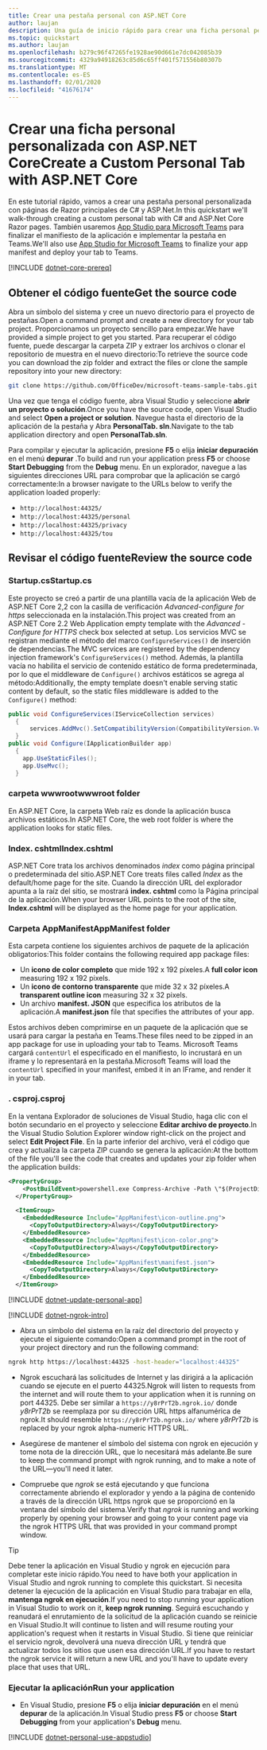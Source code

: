```yaml
---
title: Crear una pestaña personal con ASP.NET Core
author: laujan
description: Una guía de inicio rápido para crear una ficha personal personalizada con ASP.NET Core.
ms.topic: quickstart
ms.author: laujan
ms.openlocfilehash: b279c96f47265fe1928ae90d661e7dc042085b39
ms.sourcegitcommit: 4329a94918263c85d6c65ff401f571556b80307b
ms.translationtype: MT
ms.contentlocale: es-ES
ms.lasthandoff: 02/01/2020
ms.locfileid: "41676174"
---
```

# <a name="create-a-custom-personal-tab-with-aspnet-core"></a><span data-ttu-id="1dd2b-103">Crear una ficha personal personalizada con ASP.NET Core</span><span class="sxs-lookup"><span data-stu-id="1dd2b-103">Create a Custom Personal Tab with ASP.NET Core</span></span>

<span data-ttu-id="1dd2b-104">En este tutorial rápido, vamos a crear una pestaña personal personalizada con páginas de Razor principales de C# y ASP.Net.</span><span class="sxs-lookup"><span data-stu-id="1dd2b-104">In this quickstart we'll walk-through creating a custom personal tab with C# and ASP.Net Core Razor pages.</span></span> <span data-ttu-id="1dd2b-105">También usaremos [App Studio para Microsoft Teams](~/concepts/build-and-test/app-studio-overview.md) para finalizar el manifiesto de la aplicación e implementar la pestaña en Teams.</span><span class="sxs-lookup"><span data-stu-id="1dd2b-105">We'll also use [App Studio for Microsoft Teams](~/concepts/build-and-test/app-studio-overview.md) to finalize your app manifest and deploy your tab to Teams.</span></span>

[!INCLUDE [dotnet-core-prereq](~/includes/tabs/dotnet-core-prereq.md)]

## <a name="get-the-source-code"></a><span data-ttu-id="1dd2b-106">Obtener el código fuente</span><span class="sxs-lookup"><span data-stu-id="1dd2b-106">Get the source code</span></span>

<span data-ttu-id="1dd2b-107">Abra un símbolo del sistema y cree un nuevo directorio para el proyecto de pestañas.</span><span class="sxs-lookup"><span data-stu-id="1dd2b-107">Open a command prompt and create a new directory for your tab project.</span></span> <span data-ttu-id="1dd2b-108">Proporcionamos un proyecto sencillo para empezar.</span><span class="sxs-lookup"><span data-stu-id="1dd2b-108">We have provided a simple project to get you started.</span></span> <span data-ttu-id="1dd2b-109">Para recuperar el código fuente, puede descargar la carpeta ZIP y extraer los archivos o clonar el repositorio de muestra en el nuevo directorio:</span><span class="sxs-lookup"><span data-stu-id="1dd2b-109">To retrieve the source code you can download the zip folder and extract the files or clone the sample repository into your new directory:</span></span>

```bash
git clone https://github.com/OfficeDev/microsoft-teams-sample-tabs.git
```

<span data-ttu-id="1dd2b-110">Una vez que tenga el código fuente, abra Visual Studio y seleccione **abrir un proyecto o solución**.</span><span class="sxs-lookup"><span data-stu-id="1dd2b-110">Once you have the source code, open Visual Studio and select **Open a project or solution**.</span></span> <span data-ttu-id="1dd2b-111">Navegue hasta el directorio de la aplicación de la pestaña y Abra **PersonalTab. sln**.</span><span class="sxs-lookup"><span data-stu-id="1dd2b-111">Navigate to the tab application directory and open **PersonalTab.sln**.</span></span>

<span data-ttu-id="1dd2b-112">Para compilar y ejecutar la aplicación, presione **F5** o elija **iniciar depuración** en el menú **depurar** .</span><span class="sxs-lookup"><span data-stu-id="1dd2b-112">To build and run your application press **F5** or choose **Start Debugging** from the **Debug** menu.</span></span> <span data-ttu-id="1dd2b-113">En un explorador, navegue a las siguientes direcciones URL para comprobar que la aplicación se cargó correctamente:</span><span class="sxs-lookup"><span data-stu-id="1dd2b-113">In a browser navigate to the URLs below to verify the application loaded properly:</span></span>

- `http://localhost:44325/`
- `http://localhost:44325/personal`
- `http://localhost:44325/privacy`
- `http://localhost:44325/tou`

## <a name="review-the-source-code"></a><span data-ttu-id="1dd2b-114">Revisar el código fuente</span><span class="sxs-lookup"><span data-stu-id="1dd2b-114">Review the source code</span></span>

### <a name="startupcs"></a><span data-ttu-id="1dd2b-115">Startup.cs</span><span class="sxs-lookup"><span data-stu-id="1dd2b-115">Startup.cs</span></span>

<span data-ttu-id="1dd2b-116">Este proyecto se creó a partir de una plantilla vacía de la aplicación Web de ASP.NET Core 2,2 con la casilla de verificación *Advanced-configure for https* seleccionada en la instalación.</span><span class="sxs-lookup"><span data-stu-id="1dd2b-116">This project was created from an ASP.NET Core 2.2 Web Application empty template with the *Advanced - Configure for HTTPS* check box selected at setup.</span></span> <span data-ttu-id="1dd2b-117">Los servicios MVC se registran mediante el método del marco `ConfigureServices()` de inserción de dependencias.</span><span class="sxs-lookup"><span data-stu-id="1dd2b-117">The MVC services are registered by the dependency injection framework's `ConfigureServices()` method.</span></span> <span data-ttu-id="1dd2b-118">Además, la plantilla vacía no habilita el servicio de contenido estático de forma predeterminada, por lo que el middleware de `Configure()` archivos estáticos se agrega al método:</span><span class="sxs-lookup"><span data-stu-id="1dd2b-118">Additionally, the empty template doesn't enable serving static content by default, so the static files middleware is added to the `Configure()` method:</span></span>

```csharp
public void ConfigureServices(IServiceCollection services)
  {
      services.AddMvc().SetCompatibilityVersion(CompatibilityVersion.Version_2_2);
  }
public void Configure(IApplicationBuilder app)
  {
    app.UseStaticFiles();
    app.UseMvc();
  }
```

### <a name="wwwroot-folder"></a><span data-ttu-id="1dd2b-119">carpeta wwwroot</span><span class="sxs-lookup"><span data-stu-id="1dd2b-119">wwwroot folder</span></span>

<span data-ttu-id="1dd2b-120">En ASP.NET Core, la carpeta Web raíz es donde la aplicación busca archivos estáticos.</span><span class="sxs-lookup"><span data-stu-id="1dd2b-120">In ASP.NET Core, the web root folder is where the application looks for static files.</span></span>

### <a name="indexcshtml"></a><span data-ttu-id="1dd2b-121">Index. cshtml</span><span class="sxs-lookup"><span data-stu-id="1dd2b-121">Index.cshtml</span></span>

<span data-ttu-id="1dd2b-122">ASP.NET Core trata los archivos denominados *index* como página principal o predeterminada del sitio.</span><span class="sxs-lookup"><span data-stu-id="1dd2b-122">ASP.NET Core treats files called *Index* as the default/home page for the site.</span></span> <span data-ttu-id="1dd2b-123">Cuando la dirección URL del explorador apunta a la raíz del sitio, se mostrará **index. cshtml** como la Página principal de la aplicación.</span><span class="sxs-lookup"><span data-stu-id="1dd2b-123">When your browser URL points to the root of the site, **Index.cshtml** will be displayed as the home page for your application.</span></span>

### <a name="appmanifest-folder"></a><span data-ttu-id="1dd2b-124">Carpeta AppManifest</span><span class="sxs-lookup"><span data-stu-id="1dd2b-124">AppManifest folder</span></span>

<span data-ttu-id="1dd2b-125">Esta carpeta contiene los siguientes archivos de paquete de la aplicación obligatorios:</span><span class="sxs-lookup"><span data-stu-id="1dd2b-125">This folder contains the following required app package files:</span></span>

- <span data-ttu-id="1dd2b-126">Un **icono de color completo** que mide 192 x 192 píxeles.</span><span class="sxs-lookup"><span data-stu-id="1dd2b-126">A **full color icon** measuring 192 x 192 pixels.</span></span>
- <span data-ttu-id="1dd2b-127">Un **icono de contorno transparente** que mide 32 x 32 píxeles.</span><span class="sxs-lookup"><span data-stu-id="1dd2b-127">A **transparent outline icon** measuring 32 x 32 pixels.</span></span>
- <span data-ttu-id="1dd2b-128">Un archivo **manifest. JSON** que especifica los atributos de la aplicación.</span><span class="sxs-lookup"><span data-stu-id="1dd2b-128">A **manifest.json** file that specifies the attributes of your app.</span></span>

<span data-ttu-id="1dd2b-129">Estos archivos deben comprimirse en un paquete de la aplicación que se usará para cargar la pestaña en Teams.</span><span class="sxs-lookup"><span data-stu-id="1dd2b-129">These files need to be zipped in an app package for use in uploading your tab to Teams.</span></span> <span data-ttu-id="1dd2b-130">Microsoft Teams cargará `contentUrl` el especificado en el manifiesto, lo incrustará en un iframe y lo representará en la pestaña.</span><span class="sxs-lookup"><span data-stu-id="1dd2b-130">Microsoft Teams will load the `contentUrl` specified in your manifest, embed it in an IFrame, and render it in your tab.</span></span>

### <a name="csproj"></a><span data-ttu-id="1dd2b-131">. csproj</span><span class="sxs-lookup"><span data-stu-id="1dd2b-131">.csproj</span></span>

<span data-ttu-id="1dd2b-132">En la ventana Explorador de soluciones de Visual Studio, haga clic con el botón secundario en el proyecto y seleccione **Editar archivo de proyecto**.</span><span class="sxs-lookup"><span data-stu-id="1dd2b-132">In the Visual Studio Solution Explorer window right-click on the project and select **Edit Project File**.</span></span> <span data-ttu-id="1dd2b-133">En la parte inferior del archivo, verá el código que crea y actualiza la carpeta ZIP cuando se genera la aplicación:</span><span class="sxs-lookup"><span data-stu-id="1dd2b-133">At the bottom of the file you'll see the code that creates and updates your zip folder when the application builds:</span></span>

```xml
<PropertyGroup>
    <PostBuildEvent>powershell.exe Compress-Archive -Path \"$(ProjectDir)AppManifest\*\" -DestinationPath \"$(TargetDir)tab.zip\" -Force</PostBuildEvent>
  </PropertyGroup>

  <ItemGroup>
    <EmbeddedResource Include="AppManifest\icon-outline.png">
      <CopyToOutputDirectory>Always</CopyToOutputDirectory>
    </EmbeddedResource>
    <EmbeddedResource Include="AppManifest\icon-color.png">
      <CopyToOutputDirectory>Always</CopyToOutputDirectory>
    </EmbeddedResource>
    <EmbeddedResource Include="AppManifest\manifest.json">
      <CopyToOutputDirectory>Always</CopyToOutputDirectory>
    </EmbeddedResource>
  </ItemGroup>
```

[!INCLUDE  [dotnet-update-personal-app](~/includes/tabs/dotnet-update-personal-app.md)]

[!INCLUDE [dotnet-ngrok-intro](~/includes/tabs/dotnet-ngrok-intro.md)]

- <span data-ttu-id="1dd2b-134">Abra un símbolo del sistema en la raíz del directorio del proyecto y ejecute el siguiente comando:</span><span class="sxs-lookup"><span data-stu-id="1dd2b-134">Open a command prompt in the root of your project directory and run the following command:</span></span>

```bash
ngrok http https://localhost:44325 -host-header="localhost:44325"
```

- <span data-ttu-id="1dd2b-135">Ngrok escuchará las solicitudes de Internet y las dirigirá a la aplicación cuando se ejecute en el puerto 44325.</span><span class="sxs-lookup"><span data-stu-id="1dd2b-135">Ngrok will listen to requests from the internet and will route them to your application when it is running on port 44325.</span></span>  <span data-ttu-id="1dd2b-136">Debe ser similar a `https://y8rPrT2b.ngrok.io/` donde *y8rPrT2b* se reemplaza por su dirección URL https alfanumérica de ngrok.</span><span class="sxs-lookup"><span data-stu-id="1dd2b-136">It should resemble `https://y8rPrT2b.ngrok.io/` where *y8rPrT2b* is replaced by your ngrok alpha-numeric HTTPS URL.</span></span>

- <span data-ttu-id="1dd2b-137">Asegúrese de mantener el símbolo del sistema con ngrok en ejecución y tome nota de la dirección URL, que lo necesitará más adelante.</span><span class="sxs-lookup"><span data-stu-id="1dd2b-137">Be sure to keep the command prompt with ngrok running, and to make a note of the URL—you'll need it later.</span></span>

- <span data-ttu-id="1dd2b-138">Compruebe que *ngrok* se está ejecutando y que funciona correctamente abriendo el explorador y yendo a la página de contenido a través de la dirección URL https ngrok que se proporcionó en la ventana del símbolo del sistema.</span><span class="sxs-lookup"><span data-stu-id="1dd2b-138">Verify that *ngrok* is running and working properly by opening your browser and going to your content page via the ngrok HTTPS URL that was provided in your command prompt window.</span></span>

>[!TIP]
><span data-ttu-id="1dd2b-139">Debe tener la aplicación en Visual Studio y ngrok en ejecución para completar este inicio rápido.</span><span class="sxs-lookup"><span data-stu-id="1dd2b-139">You need to have both your application in Visual Studio and ngrok running to complete this quickstart.</span></span> <span data-ttu-id="1dd2b-140">Si necesita detener la ejecución de la aplicación en Visual Studio para trabajar en ella, **mantenga ngrok en ejecución**.</span><span class="sxs-lookup"><span data-stu-id="1dd2b-140">If you need to stop running your application in Visual Studio to work on it, **keep ngrok running**.</span></span> <span data-ttu-id="1dd2b-141">Seguirá escuchando y reanudará el enrutamiento de la solicitud de la aplicación cuando se reinicie en Visual Studio.</span><span class="sxs-lookup"><span data-stu-id="1dd2b-141">It will continue to listen and will resume routing your application's request when it restarts in Visual Studio.</span></span> <span data-ttu-id="1dd2b-142">Si tiene que reiniciar el servicio ngrok, devolverá una nueva dirección URL y tendrá que actualizar todos los sitios que usen esa dirección URL.</span><span class="sxs-lookup"><span data-stu-id="1dd2b-142">If you have to restart the ngrok service it will return a new URL and you'll have to update every place that uses that URL.</span></span>

### <a name="run-your-application"></a><span data-ttu-id="1dd2b-143">Ejecutar la aplicación</span><span class="sxs-lookup"><span data-stu-id="1dd2b-143">Run your application</span></span>

- <span data-ttu-id="1dd2b-144">En Visual Studio, presione **F5** o elija **iniciar depuración** en el menú **depurar** de la aplicación.</span><span class="sxs-lookup"><span data-stu-id="1dd2b-144">In Visual Studio press **F5** or choose **Start Debugging** from your application's **Debug** menu.</span></span>

[!INCLUDE [dotnet-personal-use-appstudio](~/includes/tabs/dotnet-personal-use-appstudio.md)]
